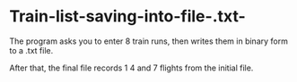 # Train-list-saving-into-file-.txt-

The program asks you to enter 8 train runs, 
then writes them in binary form to a .txt file. 

After that, the final file records 1 4 and 7 flights from the initial file.
